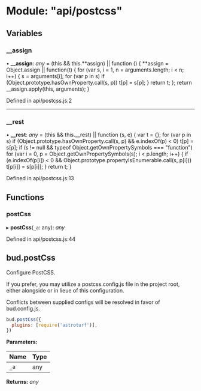 # Module: "api/postcss"

## Variables

### \_\_assign

• **\_\_assign**: _any_ = (this && this.**assign) || function () {
**assign = Object.assign || function(t) {
for (var s, i = 1, n = arguments.length; i < n; i++) {
s = arguments[i];
for (var p in s) if (Object.prototype.hasOwnProperty.call(s, p))
t[p] = s[p];
}
return t;
};
return \_\_assign.apply(this, arguments);
}

Defined in api/postcss.js:2

---

### \_\_rest

• **\_\_rest**: _any_ = (this && this.\_\_rest) || function (s, e) {
var t = {};
for (var p in s) if (Object.prototype.hasOwnProperty.call(s, p) && e.indexOf(p) < 0)
t[p] = s[p];
if (s != null && typeof Object.getOwnPropertySymbols === "function")
for (var i = 0, p = Object.getOwnPropertySymbols(s); i < p.length; i++) {
if (e.indexOf(p[i]) < 0 && Object.prototype.propertyIsEnumerable.call(s, p[i]))
t[p[i]] = s[p[i]];
}
return t;
}

Defined in api/postcss.js:13

## Functions

### postCss

▸ **postCss**(`_a`: any): _any_

Defined in api/postcss.js:44

## bud.postCss

Configure PostCSS.

If you prefer, you may utilize a postcss.config.js file in the project root,
either alongside or in lieue of this configuration.

Conflicts between supplied configs will be resolved in favor of bud.config.js.

```js
bud.postCss({
  plugins: [require('astroturf')],
})
```

**Parameters:**

| Name | Type |
| ---- | ---- |
| `_a` | any  |

**Returns:** _any_
